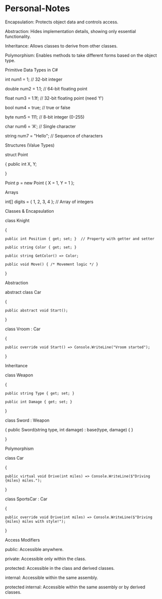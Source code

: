 # Personal-Notes

Encapsulation: Protects object data and controls access.

Abstraction: Hides implementation details, showing only essential functionality.

Inheritance: Allows classes to derive from other classes.

Polymorphism: Enables methods to take different forms based on the object type.


Primitive Data Types in C#

int num1 = 1;           // 32-bit integer

double num2 = 1.1;      // 64-bit floating point

float num3 = 1.1f;      // 32-bit floating point (need 'f')

bool num4 = true;       // true or false

byte num5 = 111;        // 8-bit integer (0-255)

char num6 = 'A';        // Single character

string num7 = "Hello";  // Sequence of characters

Structures (Value Types)

struct Point

{
    public int X, Y;
    
}

Point p = new Point { X = 1, Y = 1 };

Arrays

int[] digits = { 1, 2, 3, 4 }; // Array of integers

Classes & Encapsulation

class Knight

{

    public int Position { get; set; }  // Property with getter and setter
    
    public string Color { get; set; }
    
    public string GetColor() => Color;
    
    public void Move() { /* Movement logic */ }
    
}

Abstraction

abstract class Car

{

    public abstract void Start();
    
}

class Vroom : Car

{

    public override void Start() => Console.WriteLine("Vroom started");
    
}

Inheritance

class Weapon

{

    public string Type { get; set; }
    
    public int Damage { get; set; }
    
}

class Sword : Weapon

{
    public Sword(string type, int damage) : base(type, damage) { }
    
}

Polymorphism

class Car

{

    public virtual void Drive(int miles) => Console.WriteLine($"Driving {miles} miles.");
    
}

class SportsCar : Car

{

    public override void Drive(int miles) => Console.WriteLine($"Driving {miles} miles with style!");
    
}

Access Modifiers

public: Accessible anywhere.

private: Accessible only within the class.

protected: Accessible in the class and derived classes.

internal: Accessible within the same assembly.

protected internal: Accessible within the same assembly or by derived classes.

    
